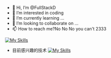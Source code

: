 - 👋 Hi, I’m @FullStackD
- 👀 I’m interested in coding
- 🌱 I’m currently learning ...
- 💞️ I’m looking to collaborate on ...
- 📫 How to reach me?No No No you can't 2333

<!---
FullStackD/FullStackD is a ✨ special ✨ repository because its `README.md` (this file) appears on your GitHub profile.
You can click the Preview link to take a look at your changes.
--->
[![My Skills](https://skillicons.dev/icons?i=spring,python,mysql,redis,java,github,eclipse,github,hibernate,idea,linux,postman&theme=light)](https://skillicons.dev)


- 目前感兴趣的技术
[![My Skills](https://skillicons.dev/icons?i=electron,figma,flutter,go,grafana,prometheus,kafka,kubernetes,&theme=light)](https://skillicons.dev)
